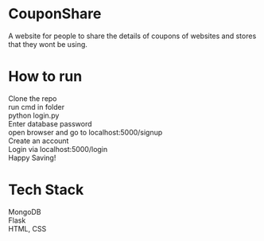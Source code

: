 # CouponShare
A website for people to share the details of coupons of websites and stores that they wont be using.

# How to run
Clone the repo<br>
run cmd in folder<br>
python login.py<br>
Enter database password<br>
open browser and go to localhost:5000/signup<br>
Create an account <br>
Login via localhost:5000/login<br>
Happy Saving!

# Tech Stack
MongoDB<br>
Flask<br>
HTML, CSS<br>

